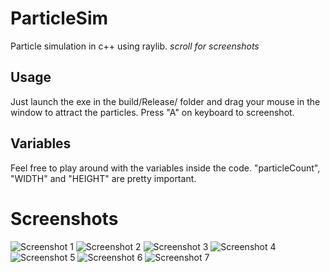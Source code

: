 # ParticleSim
Particle simulation in c++ using raylib. *scroll for screenshots*

## Usage
Just launch the exe in the build/Release/ folder and drag your mouse in the window to attract the particles. Press "A" on keyboard to screenshot.

## Variables
Feel free to play around with the variables inside the code.
"particleCount", "WIDTH" and "HEIGHT" are pretty important.

# Screenshots
![Screenshot 1](https://raw.githubusercontent.com/0xIrakli/ParticleSim/master/build/Release/6.png?raw=true])
![Screenshot 2](https://raw.githubusercontent.com/0xIrakli/ParticleSim/master/build/Release/0.png?raw=true])
![Screenshot 3](https://raw.githubusercontent.com/0xIrakli/ParticleSim/master/build/Release/3.png?raw=true])
![Screenshot 4](https://raw.githubusercontent.com/0xIrakli/ParticleSim/master/build/Release/4.png?raw=true])
![Screenshot 5](https://raw.githubusercontent.com/0xIrakli/ParticleSim/master/build/Release/5.png?raw=true])
![Screenshot 6](https://raw.githubusercontent.com/0xIrakli/ParticleSim/master/build/Release/2.png?raw=true])
![Screenshot 7](https://raw.githubusercontent.com/0xIrakli/ParticleSim/master/build/Release/7.png?raw=true])
